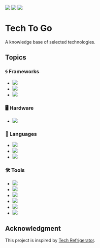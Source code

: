 <img src="https://img.shields.io/github/license/untypedjay/tech-to-go"/> <img src="https://img.shields.io/github/repo-size/untypedjay/tech-to-go"/> <img src="https://img.shields.io/github/last-commit/untypedjay/tech-to-go/main"/>

# Tech To Go
A knowledge base of selected technologies.

## Topics
### 🌀 Frameworks
* [<img src="https://img.shields.io/badge/.NET-6E16E7"/>](./frameworks/dotnet)
* [<img src="https://img.shields.io/badge/Spring-6EB33F"/>](./frameworks/spring)
* [<img src="https://img.shields.io/badge/React-61DAFB"/>](./frameworks/react)

### 🖥️ Hardware
* [<img src="https://img.shields.io/badge/Computer%20Memory-219081"/>](./hardware/memory.md)

### 💬 Languages
* [<img src="https://img.shields.io/badge/HTML-E44C27"/>](./languages/html/)
* [<img src="https://img.shields.io/badge/Java-D10203"/>](./languages/java/)
* [<img src="https://img.shields.io/badge/JavaScript-F7E116"/>](./languages/js/)

### 🛠️ Tools
* [<img src="https://img.shields.io/badge/Git-F05030"/>](./tools/git.md)
* [<img src="https://img.shields.io/badge/Maven-FB6605"/>](./tools/maven.md)
* [<img src="https://img.shields.io/badge/npm-D50000"/>](./tools/npm.md)
* [<img src="https://img.shields.io/badge/Sass-CF649A"/>](./tools/sass.md)
* [<img src="https://img.shields.io/badge/Vim-019833"/>](./tools/vim.md)
* [<img src="https://img.shields.io/badge/Webpack-76AFCC"/>](./tools/webpack.md)

## Acknowledgment
This project is inspired by [Tech Refrigerator](https://github.com/GimunLee/tech-refrigerator).
